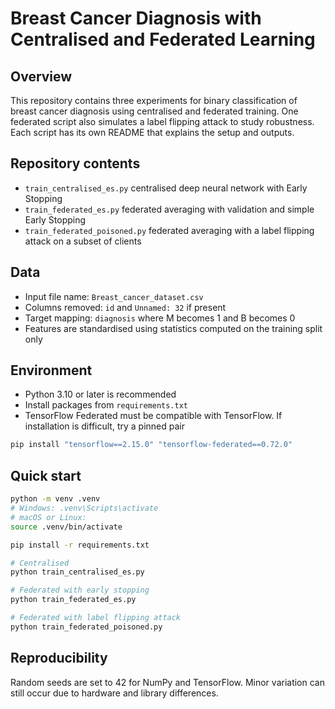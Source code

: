 # Breast Cancer Diagnosis with Centralised and Federated Learning

## Overview
This repository contains three experiments for binary classification of breast cancer diagnosis using centralised and federated training. One federated script also simulates a label flipping attack to study robustness. Each script has its own README that explains the setup and outputs.

## Repository contents
* `train_centralised_es.py` centralised deep neural network with Early Stopping
* `train_federated_es.py` federated averaging with validation and simple Early Stopping
* `train_federated_poisoned.py` federated averaging with a label flipping attack on a subset of clients

## Data
* Input file name: `Breast_cancer_dataset.csv`
* Columns removed: `id` and `Unnamed: 32` if present
* Target mapping: `diagnosis` where M becomes 1 and B becomes 0
* Features are standardised using statistics computed on the training split only

## Environment
* Python 3.10 or later is recommended
* Install packages from `requirements.txt`
* TensorFlow Federated must be compatible with TensorFlow. If installation is difficult, try a pinned pair

```bash
pip install "tensorflow==2.15.0" "tensorflow-federated==0.72.0"
```

## Quick start
```bash
python -m venv .venv
# Windows: .venv\Scripts\activate
# macOS or Linux:
source .venv/bin/activate

pip install -r requirements.txt

# Centralised
python train_centralised_es.py

# Federated with early stopping
python train_federated_es.py

# Federated with label flipping attack
python train_federated_poisoned.py
```

## Reproducibility
Random seeds are set to 42 for NumPy and TensorFlow. Minor variation can still occur due to hardware and library differences.
